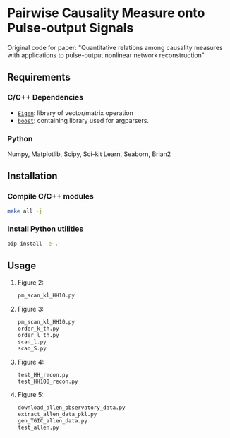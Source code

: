 # Pairwise Causality Measure onto Pulse-output Signals

Original code for paper: "Quantitative relations among causality measures with applications to pulse-output nonlinear network reconstruction"

## Requirements

### C/C++ Dependencies

- [`Eigen`](https://eigen.tuxfamily.org): library of vector/matrix operation
- [`boost`](http://www.boost.org/users/download/): containing library used for argparsers.

### Python

Numpy, Matplotlib, Scipy, Sci-kit Learn, Seaborn, Brian2

## Installation

### Compile C/C++ modules

```bash
make all -j
```

### Install Python utilities

```bash
pip install -e .
```

## Usage

1. Figure 2:
    ```bash
    pm_scan_kl_HH10.py
    ```
2. Figure 3:
    ```bash
    pm_scan_kl_HH10.py
    order_k_th.py
    order_l_th.py
    scan_l.py
    scan_S.py
    ```
3. Figure 4:
    ```bash
    test_HH_recon.py
    test_HH100_recon.py
    ```
4. Figure 5:
    ```bash
    download_allen_observatory_data.py
    extract_allen_data_pkl.py
    gen_TGIC_allen_data.py
    test_allen.py
    ```